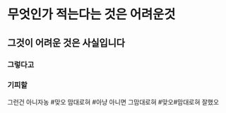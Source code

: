 # 무엇인가 적는다는 것은 어려운것
## 그것이 어려운 것은 사실입니다
### 그렇다고
### 기피할
그런건 아니자농
#맞오 맘대로혀
#아냥 아니면 그맘대로혀
#맞오#맘대로혀 잘했오


